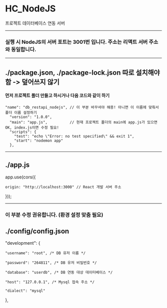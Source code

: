 # HC_NodeJS
프로젝트 데이터베이스 연동 서버

<hr>

### 실행 시 NodeJS의 서버 포트는 3001번 입니다. 주소는 리액트 서버 주소와 동일합니다.

<hr>

## ./package.json, ./package-lock.json 따로 설치해야함 -> 덮어쓰지 않기
#### 먼저 프로젝트 폴더 만들고 하시거나 다음 코드와 같이 하기

    "name": "db_restapi_nodejs", // 이 부분 바꾸셔야 해용! 아니면 이 이름에 맞춰서 폴더 이름 설정하기
      "version": "1.0.0",
      "main": "app.js",          // 현재 프로젝트 폴더의 main에 app.js가 있으면 OK, index.js이면 수정 필요!
      "scripts": {
        "test": "echo \"Error: no test specified\" && exit 1",
        "start": "nodemon app"
      },

<hr>

## ./app.js
app.use(cors({

    origin: "http://localhost:3000" // React 개발 서버 주소
  
}));

<hr>

### 이 부분 수정 권유합니다. (환경 설정 맞춤 필요)
## ./config/config.json
"development": {

    "username": "root", /* DB 유저 이름 */
    
    "password": "264811", /* DB 유저 비밀번호 */
    
    "database": "userdb", /* DB 연동 대상 데이터베이스 */
    
    "host": "127.0.0.1", /* Mysql 접속 주소 */
    
    "dialect": "mysql"
    
},
